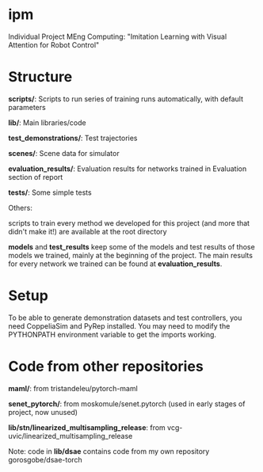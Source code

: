 # ipm
 Individual Project MEng Computing: "Imitation Learning with Visual Attention for Robot Control"
 
# Structure
**scripts/**: Scripts to run series of training runs automatically, with default parameters

**lib/**: Main libraries/code

**test_demonstrations/**: Test trajectories

**scenes/**: Scene data for simulator

**evaluation_results/**: Evaluation results for networks trained in Evaluation section of report

**tests/**: Some simple tests

Others: 

scripts to train every method we developed for this project (and more that didn't make it!) are available at the root directory

**models** and **test_results** keep some of the models and test results of those models we trained, mainly at the beginning of the project. The main results for every network we trained can be found at **evaluation_results**.

# Setup
To be able to generate demonstration datasets and test controllers, you need CoppeliaSim and PyRep installed. You may need to modify the PYTHONPATH environment variable to get the imports working.
 
# Code from other repositories
**maml/**: from tristandeleu/pytorch-maml

**senet_pytorch/**: from moskomule/senet.pytorch (used in early stages of project, now unused)

**lib/stn/linearized_multisampling_release**: from vcg-uvic/linearized_multisampling_release

Note: code in **lib/dsae** contains code from my own repository gorosgobe/dsae-torch
